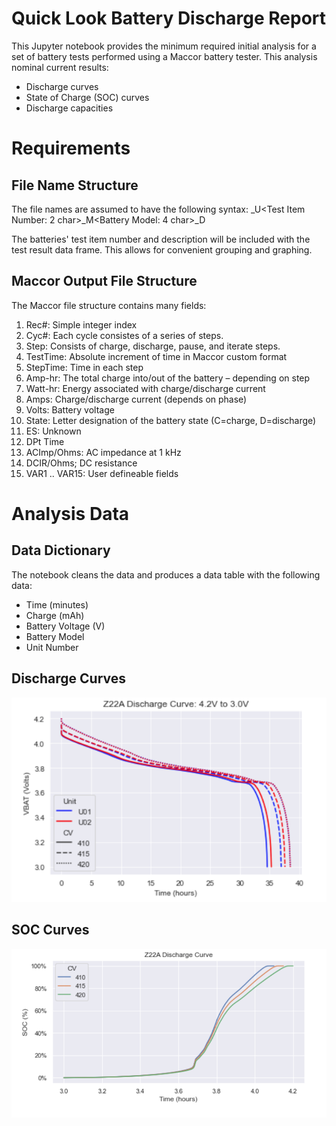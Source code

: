 # Quick Look Battery Discharge Report

This Jupyter notebook provides the minimum required initial analysis for a set of battery tests performed using a Maccor battery tester. This analysis nominal current results:

* Discharge curves
* State of Charge (SOC) curves
* Discharge capacities

# Requirements

## File Name Structure

The file names are assumed to have the following syntax: 
<Tester Initials:2 char>_U<Test Item Number: 2 char>_M<Battery Model: 4 char>_D<Test description: N char>

The batteries' test item number and description will be included with the test result data frame. This allows for convenient grouping and graphing.

## Maccor Output File Structure

The Maccor file structure contains many fields:

1. Rec#: Simple integer index
1. Cyc#: Each cycle consistes of a series of steps.
1. Step: Consists of charge, discharge, pause, and iterate steps.
1. TestTime: Absolute increment of time in Maccor custom format
1. StepTime: Time in each step
1. Amp-hr: The total charge into/out of the battery – depending on step
1. Watt-hr: Energy associated with charge/discharge current
1. Amps: Charge/discharge current (depends on phase)
1. Volts: Battery voltage
1. State: Letter designation of the battery state (C=charge, D=discharge)
1. ES: Unknown
1. DPt Time
1. ACImp/Ohms: AC impedance at 1 kHz
1. DCIR/Ohms; DC resistance
1. VAR1 .. VAR15: User defineable fields

# Analysis Data

## Data Dictionary

The notebook cleans the data and produces a data table with the following data:

* Time (minutes)
* Charge (mAh)
* Battery Voltage (V)
* Battery Model
* Unit Number

## Discharge Curves

![DischargeCurves](./Images/DischargeCurves.png)

## SOC Curves

![SOC Curves](./Images/SOCCurves.png)